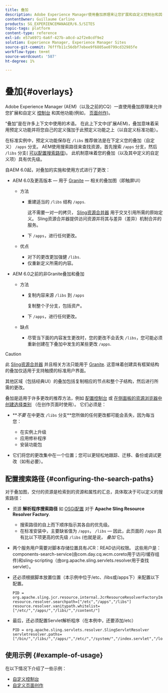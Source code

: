 ```yaml
---
title: 叠加
description: Adobe Experience Manager使用叠加原理来让您扩展和自定义控制台和其他功能。
contentOwner: Guillaume Carlino
products: SG_EXPERIENCEMANAGER/6.5/SITES
topic-tags: platform
content-type: reference
exl-id: e57a6971-6a6f-427b-a8cd-a2f2e8cdf9e2
solution: Experience Manager, Experience Manager Sites
source-git-commit: 76fffb11c56dbf7ebee9f6805ae0799cd32985fe
workflow-type: tm+mt
source-wordcount: '587'
ht-degree: 1%

---
```


# 叠加{#overlays}

Adobe Experience Manager (AEM)（以及之前的CQ）一直使用叠加原理来允许您扩展和自定义 [控制台](/help/sites-developing/customizing-consoles-touch.md) 和其他功能(例如， [页面创作](/help/sites-developing/customizing-page-authoring-touch.md))。

“叠加”是在许多上下文中使用的术语。 在此上下文中(扩展AEM)，叠加意味着采用预定义功能并将您自己的定义强加于此预定义功能之上（以自定义标准功能）。

在标准实例中，预定义功能保存在 `/libs` 推荐做法是在下定义您的叠加（自定义） `/apps` 分支。 AEM使用搜索路径来查找资源，首先搜索 `/apps` 分支，然后 `/libs` 分支( [可以配置搜索路径](#configuring-the-search-paths))。 此机制意味着您的叠加（以及其中定义的自定义项）具有优先级。

自AEM 6.0起，对叠加的实施和使用方式进行了更改：

* AEM 6.0及更高版本 — 用于 [Granite](https://developer.adobe.com/experience-manager/reference-materials/6-5/granite-ui/api/jcr_root/libs/granite/ui/index.html) — 相关的叠加图（即触屏UI）

   * 方法

      * 重建适当的 `/libs` 结构 `/apps`.

        这不需要一对一的拷贝， [Sling资源合并器](/help/sites-developing/sling-resource-merger.md) 用于交叉引用所需的原始定义。 Sling资源合并器提供访问资源并将其与差异（差异）机制合并的服务。

      * 下 `/apps`，进行任何更改。

   * 优点

      * 对下的更改更加强健 `/libs`.
      * 仅重新定义所需的内容。

* AEM 6.0之前的非Granite叠加和叠加

   * 方法

      * 复制内容来源 `/libs` 到 `/apps`

        复制整个子分支，包括资产。

      * 下 `/apps`，进行任何更改。

   * 缺点

      * 尽管当下面的内容发生更改时，您的更改不会丢失 `/libs`，您可能必须重新创建在下叠加中发生的某些更改 `/apps`.

>[!CAUTION]
>
>此 [Sling资源合并器](/help/sites-developing/sling-resource-merger.md) 并且相关方法只能用于 [Granite](https://developer.adobe.com/experience-manager/reference-materials/6-5/granite-ui/api/jcr_root/libs/granite/ui/index.html). 这意味着创建具有框架结构的叠加仅适用于支持触摸的标准用户界面。
>
>其他区域（包括经典UI）的叠加包括复制相应的节点和整个子结构，然后进行所需的更改。

叠加是适用于许多更改的推荐方法，例如 [配置控制台](/help/sites-developing/customizing-consoles-touch.md#create-a-custom-console) 或 [在侧面板的资源浏览器中创建选择类别](/help/sites-developing/customizing-page-authoring-touch.md#add-new-selection-category-to-asset-browser) （在创作页面时使用）。 它们必须是：

* ***不要* 在中更改 `/libs` 分支&#x200B;**您所做的任何更改都可能会丢失，因为每当您：

   * 在实例上升级
   * 应用修补程序
   * 安装功能包

* 它们将您的更改集中在一个位置；您可以更轻松地跟踪、迁移、备份或调试更改（如有必要）。

## 配置搜索路径 {#configuring-the-search-paths}

对于叠加图，交付的资源是检索到的资源和属性的汇总，具体取决于可以定义的搜索路径：

* 资源 **解析程序搜索路径** 如 [OSGi配置](/help/sites-deploying/configuring-osgi.md) 对于 **Apache Sling Resource Resolver Factory**.

   * 搜索路径的自上而下顺序指示其各自的优先级。
   * 在标准安装中，主要缺省值为 `/apps`， `/libs`  — 因此，此页面的 `/apps` 具有比以下项更高的优先级 `/libs` (也就是说， *叠加* 它)。

* 两个服务用户需要对脚本存储位置具有JCR：READ访问权限。 这些用户是： components-search-service(由com.day.cq.wcm.coreto用于访问/缓存组件)和sling-scripting（由org.apache.sling.servlets.resolver用于查找servlet）。
* 还必须根据脚本放置位置（本示例中位于/etc、/libs或/apps下）来配置以下配置。

  ```
  PID = org.apache.sling.jcr.resource.internal.JcrResourceResolverFactoryImpl
  resource.resolver.searchpath=["/etc","/apps","/libs"]
  resource.resolver.vanitypath.whitelist=["/etc/","/apps/","/libs/","/content/"]
  ```

* 最后，还必须配置Servlet解析程序（在本例中，还要添加/etc）

  ```
  PID = org.apache.sling.servlets.resolver.SlingServletResolver
  servletresolver.paths=["/bin/","/libs/","/apps/","/etc/","/system/","/index.servlet","/login.servlet","/services/"]
  ```

## 使用示例 {#example-of-usage}

在以下情况下介绍了一些示例：

* [自定义控制台](/help/sites-developing/customizing-consoles-touch.md)
* [自定义页面创作](/help/sites-developing/customizing-page-authoring-touch.md)

